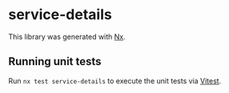 # service-details

This library was generated with [Nx](https://nx.dev).

## Running unit tests

Run `nx test service-details` to execute the unit tests via [Vitest](https://vitest.dev/).
